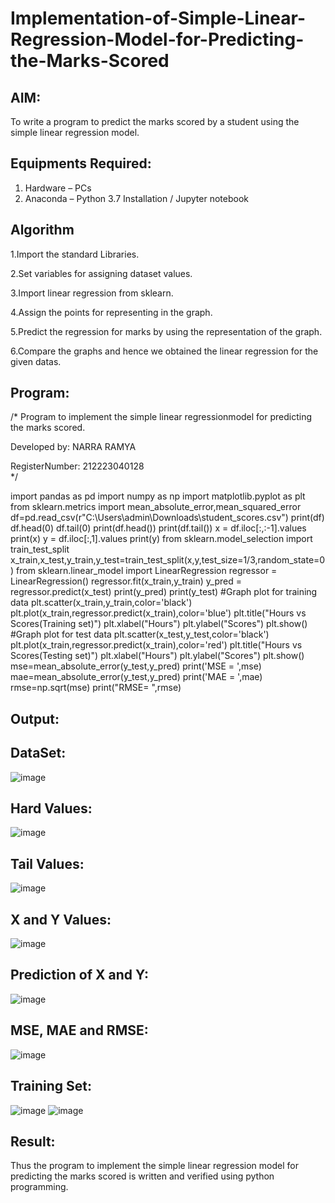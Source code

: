 # Implementation-of-Simple-Linear-Regression-Model-for-Predicting-the-Marks-Scored

## AIM:
To write a program to predict the marks scored by a student using the simple linear regression model.

## Equipments Required:
1. Hardware – PCs
2. Anaconda – Python 3.7 Installation / Jupyter notebook

## Algorithm
1.Import the standard Libraries.

2.Set variables for assigning dataset values.

3.Import linear regression from sklearn.

4.Assign the points for representing in the graph.

5.Predict the regression for marks by using the representation of the graph.

6.Compare the graphs and hence we obtained the linear regression for the given datas.


## Program:

/*
Program to implement the simple linear regressionmodel for predicting the marks scored.

Developed by: NARRA RAMYA

RegisterNumber: 212223040128  
*/

import pandas as pd
import numpy as np
import matplotlib.pyplot as plt
from sklearn.metrics import mean_absolute_error,mean_squared_error
df=pd.read_csv(r"C:\Users\admin\Downloads\student_scores.csv")
print(df)
df.head(0)
df.tail(0)
print(df.head())
print(df.tail())
x = df.iloc[:,:-1].values
print(x)
y = df.iloc[:,1].values
print(y)
from sklearn.model_selection import train_test_split
x_train,x_test,y_train,y_test=train_test_split(x,y,test_size=1/3,random_state=0)
from sklearn.linear_model import LinearRegression
regressor = LinearRegression()
regressor.fit(x_train,y_train)
y_pred = regressor.predict(x_test)
print(y_pred)
print(y_test)
#Graph plot for training data
plt.scatter(x_train,y_train,color='black')
plt.plot(x_train,regressor.predict(x_train),color='blue')
plt.title("Hours vs Scores(Training set)")
plt.xlabel("Hours")
plt.ylabel("Scores")
plt.show()
#Graph plot for test data
plt.scatter(x_test,y_test,color='black')
plt.plot(x_train,regressor.predict(x_train),color='red')
plt.title("Hours vs Scores(Testing set)")
plt.xlabel("Hours")
plt.ylabel("Scores")
plt.show()
mse=mean_absolute_error(y_test,y_pred)
print('MSE = ',mse)
mae=mean_absolute_error(y_test,y_pred)
print('MAE = ',mae)
rmse=np.sqrt(mse)
print("RMSE= ",rmse)


## Output:
## DataSet:
![image](https://github.com/user-attachments/assets/5ff33b39-210d-4766-b3aa-5e3473dff374)
## Hard Values:
![image](https://github.com/user-attachments/assets/f501445a-e9c4-432b-af9b-30873f36fec3)
## Tail Values:
![image](https://github.com/user-attachments/assets/2141027a-19e3-4dba-9421-3484bef1ac9d)
## X and Y Values:
![image](https://github.com/user-attachments/assets/6effc881-f9fc-42bf-ade0-b3c2ca303b26)
## Prediction of X and Y:
![image](https://github.com/user-attachments/assets/66cb9040-9730-4a70-ac94-21303b0d9e78)
## MSE, MAE and RMSE:
![image](https://github.com/user-attachments/assets/bc9e53aa-29ae-463c-a750-7ebc8c12592a)
## Training Set:
![image](https://github.com/user-attachments/assets/eae8ee8f-f4bc-466a-a4f1-b7d464efe8e0)
![image](https://github.com/user-attachments/assets/185ead62-081f-4570-a47f-1ab80015077e)

## Result:
Thus the program to implement the simple linear regression model for predicting the marks scored is written and verified using python programming.

